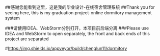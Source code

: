 ##感谢您能看到这里，这是我的毕业设计-在线宿舍管理系统
##Thank you for seeing here, this is my graduation project-online dormitory management system

###请使用IDEA、WebStorm分别打开，本项目前后端分离
###Please use IDEA and WebStorm to open separately, the front and back ends of this project are separated


#https://img.shields.io/appveyor/build/chenglun11/dormitory
